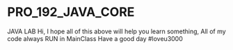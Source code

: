 # PRO_192_JAVA_CORE
JAVA LAB
Hi, I hope all of this above will help you learn something, All of my code always RUN in MainClass
Have a good day 
#loveu3000
